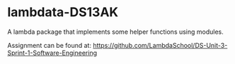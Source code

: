 # lambdata-DS13AK
A lambda package that implements some helper functions using modules.

Assignment can be found at: https://github.com/LambdaSchool/DS-Unit-3-Sprint-1-Software-Engineering
